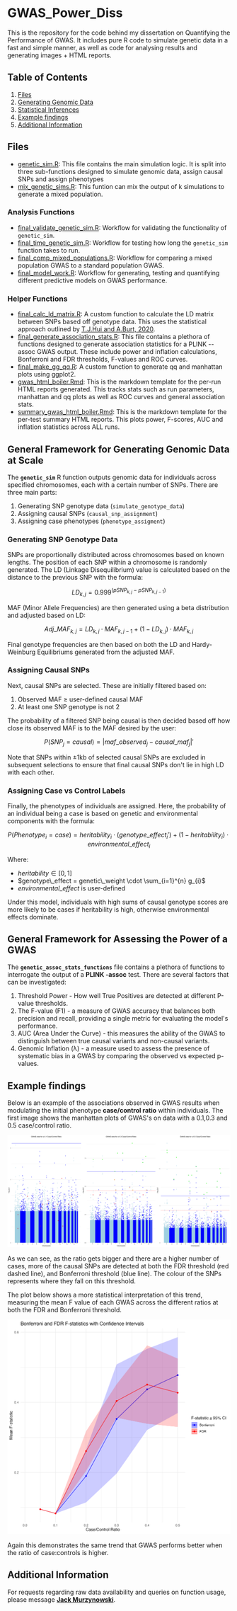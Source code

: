 # GWAS_Power_Diss
This is the repository for the code behind my dissertation on Quantifying the Performance of GWAS. It includes pure R code to simulate genetic data in a fast and simple manner, as well as code for analysing results and generating images + HTML reports.

## Table of Contents

1. [Files](#files)
2. [Generating Genomic Data](#general-framework-for-generating-genomic-data-at-scale)
3. [Statistical Inferences](#general-framework-for-assessing-the-power-of-a-gwas)
4. [Example findings](#example-findings)
5. [Additional Information](#additional-information)


## Files
- [genetic_sim.R](./genetic_sim.R): This file contains the main simulation logic. It is split into three sub-functions designed to simulate genomic data, assign causal SNPs and assign phenotypes
- [mix_genetic_sims.R](./mix_genetic_sims.R): This funtion can mix the output of k simulations to generate a mixed population.

### Analysis Functions
- [final_validate_genetic_sim.R](./Analysis_Functions/fnal_validate_genetic_sim.R): Workflow for validating the functionality of `genetic_sim`.
- [final_time_genetic_sim.R](./Analysis_Functions/fnal_time_genetic_sim.R): Workflow for testing how long the `genetic_sim` function takes to run.
- [final_comp_mixed_populations.R](./Analysis_Functions/fnal_comp_mixed_populations.R): Workflow for comparing a mixed population GWAS to a standard population GWAS.
- [final_model_work.R](./Analysis_Functions/fnal_model_work.R): Workflow for generating, testing and quantifying different predictive models on GWAS performance.

### Helper Functions
- [final_calc_ld_matrix.R](./Helper_Functions/fnal_calc_ld_matrix.R): A custom function to calculate the LD matrix between SNPs based off genotype data. This uses the statistical approach outlined by [T.J.Hui and A.Burt, 2020](https://bmcgenomdata.biomedcentral.com/articles/10.1186/s12863-020-0818-9#citeas). 
- [final_generate_association_stats.R](./Helper_Functions/fnal_generate_association_stats.R): This file contains a plethora of functions designed to generate association statistics for a PLINK --assoc GWAS output. These include power and inflation calculations, Bonferroni and FDR thresholds, F-values and ROC curves.
- [final_make_gg_qq.R](./Helper_Functions/fnal_make_gg_qq.R): A custom function to generate qq and manhattan plots using ggplot2.
- [gwas_html_boiler.Rmd](./gwas_html_boiler.Rmd): This is the markdown template for the per-run HTML reports generated. This tracks stats such as run parameters, manhattan and qq plots as well as ROC curves and general association stats. 
- [summary_gwas_html_boiler.Rmd](./summary_gwas_html_boiler.Rmd): This is the markdown template for the per-test summary HTML reports. This plots power, F-scores, AUC and inflation statistics across ALL runs. 


## General Framework for Generating Genomic Data at Scale

The **`genetic_sim`** R function outputs genomic data for individuals across specified chromosomes, each with a certain number of SNPs. There are three main parts:

1. Generating SNP genotype data (`simulate_genotype_data`)
2. Assigning causal SNPs (`causal_snp_assignment`)
3. Assigning case phenotypes (`phenotype_assigment`)

### Generating SNP Genotype Data

SNPs are proportionally distributed across chromosomes based on known lengths. The position of each SNP within a chromosome is randomly generated. The LD (Linkage Disequilibrium) value is calculated based on the distance to the previous SNP with the formula:

$$ LD_{k,j} = 0.999^{(pSNP_{k,j} - pSNP_{k,j-1})} $$

MAF (Minor Allele Frequencies) are then generated using a beta distribution and adjusted based on LD:

$$ Adj\_MAF_{k,j} = LD_{k,j} \cdot MAF_{k,j-1} + (1 - LD_{k,j}) \cdot MAF_{k,j} $$

Final genotype frequencies are then based on both the LD and Hardy-Weinburg Equilibriums generated from the adjusted MAF. 

### Assigning Causal SNPs

Next, causal SNPs are selected. These are initially filtered based on:

1. Observed MAF $\geq$ user-defined causal MAF
2. At least one SNP genotype is not 2

The probability of a filtered SNP being causal is then decided based off how close its observed MAF is to the MAF desired by the user:

$$ P(SNP_j = causal) = \left| maf\_observed_j - causal\_maf_j \right|' $$

Note that SNPs within $\pm 1\text{kb}$ of selected causal SNPs are excluded in subsequent selections to ensure that final causal SNPs don't lie in high LD with each other.

### Assigning Case vs Control Labels

Finally, the phenotypes of individuals are assigned. Here, the probability of an individual being a case is based on genetic and environmental components with the formula:

$$
P(Phenotype_i = case) = heritability_i \cdot (genotype\_effect_i') + (1-heritability_i) \cdot environmental\_effect_i 
$$

Where:

- $heritability \in [0,1]$
- $genotype\_effect = genetic\_weight \cdot \sum_{i=1}^{n} g_{i}$
- $environmental\_effect$ is user-defined

Under this model, individuals with high sums of causal genotype scores are more likely to be cases if heritability is high, otherwise environmental effects dominate.

## General Framework for Assessing the Power of a GWAS

The **`genetic_assoc_stats_functions`** file contains a plethora of functions to interrogate the output of a **PLINK -assoc** test. There are several factors that can be investigated: 

1. Threshold Power - How well True Positives are detected at different P-value thresholds.
2. The F-value (F1) - a measure of GWAS accuracy that balances both precision and recall, providing a single metric for evaluating the model's performance.
3. AUC (Area Under the Curve) - this measures the ability of the GWAS to distinguish between true causal variants and non-causal variants.
4. Genomic Inflation (λ)  - a measure used to assess the presence of systematic bias in a GWAS by comparing the observed vs expected p-values. 

## Example findings

Below is an example of the associations observed in GWAS results when modulating the initial phenotype **case/control ratio** within individuals. The first image shows the manhattan plots of GWAS's on data with a 0.1,0.3 and 0.5 case/control ratio. 

![](example_images/cc_ratio_manhat_README_plot.png)

As we can see, as the ratio gets bigger and there are a higher number of cases, more of the causal SNPs are detected at both the FDR threshold (red dashed line), and Bonferroni threshold (blue line). The colour of the SNPs represents where they fall on this threshold.

The plot below shows a more statistical interpretation of this trend, measuring the mean F value of each GWAS across the different ratios at both the FDR and Bonferroni threshold. 

![](example_images/cc_ratio_fstat_README_plot.png)

Again this demonstrates the same trend that GWAS performs better when the ratio of case:controls is higher. 

## Additional Information
For requests regarding raw data availability and queries on function usage, please message **[Jack Murzynowski](mailto:jack.murzynowski@warwick.ac.uk)**.












